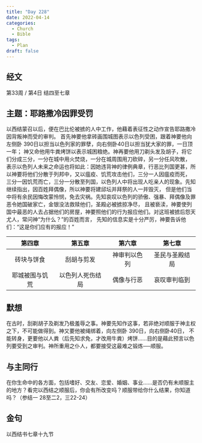 ```yaml
---
title: "Day 228"
date: 2022-04-14
categories:
  - Church
  - Bible
tags:
  - Plan
draft: false
---
```


## 经文
第33周 / 第4日 结四至七章

## 主题：耶路撒冷因罪受罚
以西结蒙召以后，便在巴比伦被掳的人中工作，他藉着表征性之动作宣告耶路撒冷因背叛神而受的审判。
首先神要他拿砖画围城图表示以色列受困，跟着神要他向左侧卧  390日以担当以色列家的罪孽，向右侧卧40日以担当犹大家的罪，一日顶一年；
神又命他用牛粪烤饼以表示城困粮绝。神再要他用刀剃头发及胡子，将它们分成三分，一分在城中用火焚烧，一分在城周围用刀砍碎，另一分任风吹散，
表示以色列人未来之命运也将如此：因她违背神的律例典章，行恶比列国更甚，所以神要将他们分散于列邦中，又以瘟疫、饥荒攻击他们，三分一人因瘟疫而死，
三分一因饥荒而亡，三分一分散至列国，以色列人中将出现人吃亲人的现象。先知继续指出，因百姓拜偶像，所以神要将建邱坛并拜祭的人一并毁灭，
但是他们当中将有余民因悔改蒙怜悯，免去灾祸。先知哀叹以色列的骄傲、强暴、拜偶像及罪恶令她国破家亡，金银没法救赎他们，圣殿必被掳掠净尽，
且被亵渎，神要使列国中最恶的人去占据他们的房屋，神要照他们的行为报应他们。对这班被掳后怨天尤人，常问神“为什么？”的百姓而言，
先知的信息实是十分严厉，神要告诉他们：“这是你们应有的报应！”

|    第四章    |    第五章     |   第六章    |    第七章    |
|:---------:|:----------:|:--------:|:---------:|
|   砖块与饼食   |   刮胡与剪发    |  神审判以色列  |  圣民与圣殿结局  |
|  耶城被围与饥荒  |  以色列人死伤结局  |  偶像与行恶   |  哀叹审判临到   |

## 默想
在古时，刮剃胡子及剃发乃极羞辱之事。神要先知作这事，若非绝对顺服于神主权之下，不可能做得到。神又要他被绳绑着，向左侧卧  390日，向右侧卧40日，
不能转身，更要他以人粪（后先知求免，才改用牛粪）烤饼……目的是藉此预言以色列要受到之审判。神所重用之仆人，都要接受这最难之锻炼──顺服。

## 与主同行
在你生命中的各方面，包括嗜好、交友、恋爱、婚姻、事业……是否仍有未顺服主的地方？看完以西结之顺服后，你会有所改变吗？顺服带给你什么结果，你知道吗？（参结一  28至二2，三22-24）

## 金句
以西结书七章十九节

[comment]: <> (## 附录)

